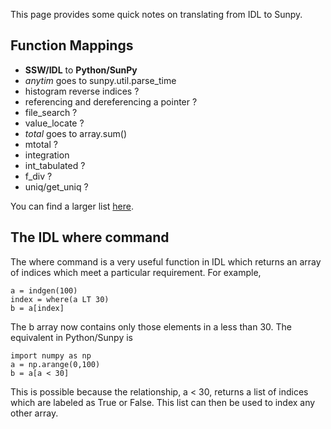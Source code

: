 This page provides some quick notes on translating from IDL to Sunpy.

## Function Mappings
* **SSW/IDL** to **Python/SunPy**
* _anytim_ goes to sunpy.util.parse_time
* histogram reverse indices ?
* referencing and dereferencing a pointer ?
* file_search ?
* value_locate ?
* _total_ goes to array.sum()
* mtotal ?
* integration
* int_tabulated ?
* f_div ?
* uniq/get_uniq ?

You can find a larger list [here](https://www.cfa.harvard.edu/~jbattat/computer/python/science/idl-numpy.html).

## The IDL where command
The where command is a very useful function in IDL which returns an array of indices which meet a particular requirement. For example,
<pre><code>a = indgen(100)
index = where(a LT 30)
b = a[index]
</code></pre>
The b array now contains only those elements in a less than 30. The equivalent in Python/Sunpy is
<pre><code>import numpy as np
a = np.arange(0,100)
b = a[a &lt; 30]
</code></pre>
This is possible because the relationship, a < 30, returns a list of indices which are labeled as True or False. This list can then be used to index any other array.

